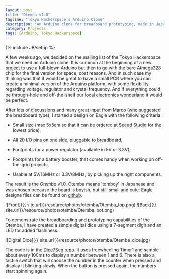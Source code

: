 ```yaml
---
layout: post
title: "Otemba v1.0"
tagline: "Tokyo Hackerspace's Arduino Clone"
description: "An Arduino clone for breadboard prototyping, made in Japan."
category: Projects
tags: [Arduino, Tokyo Hackerspace]
---
```

{% include JB/setup %}

A few weeks ago, we decided on the mailing list of the Tokyo Hackerspace that we need an Arduino clone.
It is common at the beginning of a new project to use a full-blown Arduino but then to go with the bare Atmega328 chip for the final version for space, cost reasons.
And in such case my thinking was that it would be great to have a small PCB where you can create a minimal version of the Arduino platform, with some flexibility
regarding voltage, regulator and crystal frequency. And if everything could be through-hole and off-the-shelf our [local electronics wonderland](http://www.akizukidenshi.com/)
it would be perfect.

After lots of [discussions](https://groups.google.com/d/topic/tokyohackerspace/dlDaHFsToPs/discussion) and many great input from Marco (who suggested the breadboard type),
I started a design on Eagle with the following criteria:

* Small size (max 5x5cm so that it can be ordered at [Seeed Studio](http://www.seeedstudio.com/) for the lowest price),

* All 20 I/O pins on one side, pluggable to breadboard,

* Footprints for a power regulator (available in 5V or 3.3V),

* Footprints for a battery booster, that comes handy when working on off-the-grid projects,

* Usable at 5V/16MHz or 3.3V/8MHz, by picking up the right components.

The result is the _Otemba_ v1.0. Otemba means 'tomboy' in Japanese and was chosen because the board is boyish, but still small and cute. Eagle designe files can be found on [github](https://github.com/TokyoHackerspace/Otemba).

![Front]({{ site.url}}/resource/photos/otemba/Otemba_top.png)
![Back]({{ site.url}}/resource/photos/otemba/Otemba_bot.png)

To demonstrate the breadboarding and prototyping capabilities of the Otemba, I have created a simple digital dice using a 7-segment digit and an LED for added flashiness.

![Digital Dice]({{ site.url }}/resource/photos/otemba/Otemba_dice.jpg)

The code is in the [Dice7Seg repo](https://github.com/TokyoHackerspace/Dice7Seg). It uses freewheeling Timer1 and sample about every 100ms to display a number between 1 and 6. There is also a tactile switch that will choose the number in the counter when pressed and display it blinking slowly. When the button is pressed again, the numbers start spinning again.

